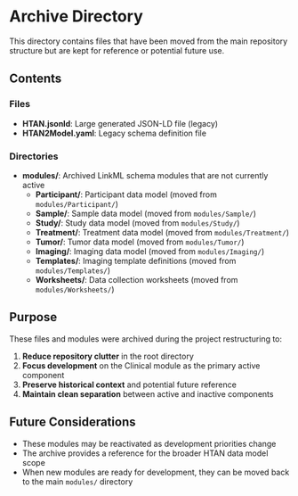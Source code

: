 # Archive Directory

This directory contains files that have been moved from the main repository structure but are kept for reference or potential future use.

## Contents

### Files
- **HTAN.jsonld**: Large generated JSON-LD file (legacy)
- **HTAN2Model.yaml**: Legacy schema definition file

### Directories
- **modules/**: Archived LinkML schema modules that are not currently active
  - **Participant/**: Participant data model (moved from `modules/Participant/`)
  - **Sample/**: Sample data model (moved from `modules/Sample/`)
  - **Study/**: Study data model (moved from `modules/Study/`)
  - **Treatment/**: Treatment data model (moved from `modules/Treatment/`)
  - **Tumor/**: Tumor data model (moved from `modules/Tumor/`)
  - **Imaging/**: Imaging data model (moved from `modules/Imaging/`)
  - **Templates/**: Imaging template definitions (moved from `modules/Templates/`)
  - **Worksheets/**: Data collection worksheets (moved from `modules/Worksheets/`)

## Purpose

These files and modules were archived during the project restructuring to:
1. **Reduce repository clutter** in the root directory
2. **Focus development** on the Clinical module as the primary active component
3. **Preserve historical context** and potential future reference
4. **Maintain clean separation** between active and inactive components

## Future Considerations

- These modules may be reactivated as development priorities change
- The archive provides a reference for the broader HTAN data model scope
- When new modules are ready for development, they can be moved back to the main `modules/` directory
